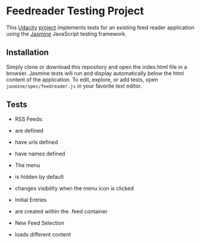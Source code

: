# Feedreader Testing Project
This [Udacity](https://wwww.udacity.com) [project](https://classroom.udacity.com/nanodegrees/nd001/parts/00113454017/modules/344255859875461/lessons/3442558598239847/concepts/34347387230923#) implements tests for an existing feed reader application using the [Jasmine](https://jasmine.github.io/2.0/introduction.html) JavaScript testing framework.

## Installation
Simply clone or download this repository and open the index.html file in a browser. Jasmine tests will run and display automatically below the html content of the application. To edit, explore, or add tests, open `jasmine/spec/feedreader.js` in your favorite text editor.

## Tests
* RSS Feeds:
 * are defined
 * have urls defined
 * have names defined

* The menu
 * is hidden by default
 * changes visibility when the menu icon is clicked

* Initial Entries
 * are created within the .feed container

* New Feed Selection
 * loads different content